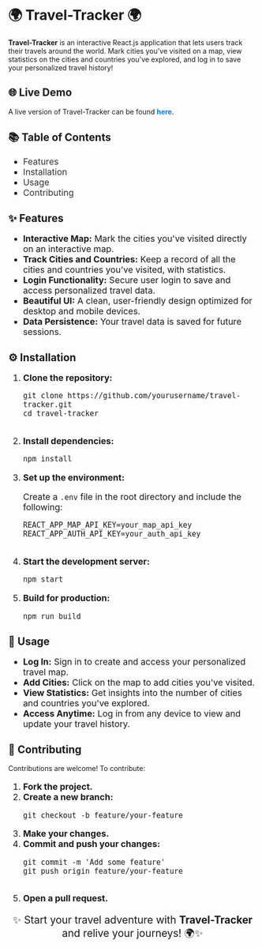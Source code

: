 <h1>🌍 <strong>Travel-Tracker</strong> 🌍</h1>

<p><strong>Travel-Tracker</strong> is an interactive React.js application that lets users track their travels around the world. Mark cities you've visited on a map, view statistics on the cities and countries you've explored, and log in to save your personalized travel history!</p>



<h2>🌐 <strong>Live Demo</strong></h2>

<p>A live version of Travel-Tracker can be found <a href="#" style="color: #007bff; text-decoration: none; font-weight: bold;">here</a>. <!-- Replace with actual link if hosted --></p>



<h2>📚 <strong>Table of Contents</strong></h2>
<ul style="font-size: 1.1rem;">
  <li><a href="#features" style="text-decoration: none; color: #333;">Features</a></li>
  <li><a href="#installation" style="text-decoration: none; color: #333;">Installation</a></li>
  <li><a href="#usage" style="text-decoration: none; color: #333;">Usage</a></li>
  <li><a href="#contributing" style="text-decoration: none; color: #333;">Contributing</a></li>
</ul>



<h2 id="features">✨ <strong>Features</strong></h2>
<ul style="font-size: 1.1rem;">
  <li><strong>Interactive Map:</strong> Mark the cities you've visited directly on an interactive map.</li>
  <li><strong>Track Cities and Countries:</strong> Keep a record of all the cities and countries you've visited, with statistics.</li>
  <li><strong>Login Functionality:</strong> Secure user login to save and access personalized travel data.</li>
  <li><strong>Beautiful UI:</strong> A clean, user-friendly design optimized for desktop and mobile devices.</li>
  <li><strong>Data Persistence:</strong> Your travel data is saved for future sessions.</li>
</ul>



<h2 id="installation">⚙️ <strong>Installation</strong></h2>
<ol style="font-size: 1.1rem;">
  <li><strong>Clone the repository:</strong>
    <pre><code>git clone https://github.com/yourusername/travel-tracker.git
cd travel-tracker
    </code></pre>
  </li>
  <li><strong>Install dependencies:</strong>
    <pre><code>npm install</code></pre>
  </li>
  <li><strong>Set up the environment:</strong>
    <p>Create a <code>.env</code> file in the root directory and include the following:</p>
    <pre><code>REACT_APP_MAP_API_KEY=your_map_api_key
REACT_APP_AUTH_API_KEY=your_auth_api_key
    </code></pre>
  </li>
  <li><strong>Start the development server:</strong>
    <pre><code>npm start</code></pre>
  </li>
  <li><strong>Build for production:</strong>
    <pre><code>npm run build</code></pre>
  </li>
</ol>



<h2 id="usage">🚀 <strong>Usage</strong></h2>
<ul style="font-size: 1.1rem;">
  <li><strong>Log In:</strong> Sign in to create and access your personalized travel map.</li>
  <li><strong>Add Cities:</strong> Click on the map to add cities you've visited.</li>
  <li><strong>View Statistics:</strong> Get insights into the number of cities and countries you've explored.</li>
  <li><strong>Access Anytime:</strong> Log in from any device to view and update your travel history.</li>
</ul>



<h2 id="contributing">🤝 <strong>Contributing</strong></h2>
<p>Contributions are welcome! To contribute:</p>
<ol style="font-size: 1.1rem;">
  <li><strong>Fork the project.</strong></li>
  <li><strong>Create a new branch:</strong>
    <pre><code>git checkout -b feature/your-feature</code></pre>
  </li>
  <li><strong>Make your changes.</strong></li>
  <li><strong>Commit and push your changes:</strong>
    <pre><code>git commit -m 'Add some feature'
git push origin feature/your-feature
    </code></pre>
  </li>
  <li><strong>Open a pull request.</strong></li>
</ol>



<p style="text-align: center; font-size: 1.3rem;">✨ Start your travel adventure with <strong>Travel-Tracker</strong> and relive your journeys! 🌍✨</p>
